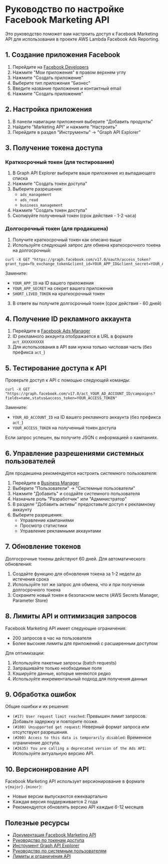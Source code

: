 # Руководство по настройке Facebook Marketing API

Это руководство поможет вам настроить доступ к Facebook Marketing API для использования в проекте AWS Lambda Facebook Ads Reporting.

## 1. Создание приложения Facebook

1. Перейдите на [Facebook Developers](https://developers.facebook.com)
2. Нажмите "Мои приложения" в правом верхнем углу
3. Нажмите "Создать приложение"
4. Выберите тип приложения "Бизнес"
5. Введите название приложения и контактный email
6. Нажмите "Создать приложение"

## 2. Настройка приложения

1. В панели навигации приложения выберите "Добавить продукты"
2. Найдите "Marketing API" и нажмите "Настроить"
3. Перейдите в раздел "Инструменты" -> "Graph API Explorer"

## 3. Получение токена доступа

### Краткосрочный токен (для тестирования)

1. В Graph API Explorer выберите ваше приложение из выпадающего списка
2. Нажмите "Создать токен доступа"
3. Выберите разрешения:
   - `ads_management`
   - `ads_read`
   - `business_management`
4. Нажмите "Создать токен доступа"
5. Скопируйте полученный токен (срок действия - 1-2 часа)

### Долгосрочный токен (для продакшена)

1. Получите краткосрочный токен как описано выше
2. Используйте следующий запрос для обмена краткосрочного токена на долгосрочный:

```
curl -X GET "https://graph.facebook.com/v17.0/oauth/access_token?grant_type=fb_exchange_token&client_id=YOUR_APP_ID&client_secret=YOUR_APP_SECRET&fb_exchange_token=SHORT_LIVED_TOKEN"
```

Замените:
- `YOUR_APP_ID` на ID вашего приложения
- `YOUR_APP_SECRET` на секрет вашего приложения
- `SHORT_LIVED_TOKEN` на краткосрочный токен

3. В ответе вы получите долгосрочный токен (срок действия - 60 дней)

## 4. Получение ID рекламного аккаунта

1. Перейдите в [Facebook Ads Manager](https://business.facebook.com/adsmanager/)
2. ID рекламного аккаунта отображается в URL в формате `act_XXXXXXXXXX`
3. Для использования в API вам нужна только числовая часть (без префикса `act_`)

## 5. Тестирование доступа к API

Проверьте доступ к API с помощью следующей команды:

```
curl -X GET "https://graph.facebook.com/v17.0/act_YOUR_AD_ACCOUNT_ID/campaigns?fields=name,status&access_token=YOUR_ACCESS_TOKEN"
```

Замените:
- `YOUR_AD_ACCOUNT_ID` на ID вашего рекламного аккаунта (без префикса `act_`)
- `YOUR_ACCESS_TOKEN` на полученный токен доступа

Если запрос успешен, вы получите JSON с информацией о кампаниях.

## 6. Управление разрешениями системных пользователей

Для продакшена рекомендуется настроить системного пользователя:

1. Перейдите в [Business Manager](https://business.facebook.com/settings/)
2. Выберите "Пользователи" -> "Системные пользователи"
3. Нажмите "Добавить" и создайте системного пользователя
4. Назначьте роль "Разработчик" или "Администратор"
5. В разделе "Добавить активы" предоставьте доступ к рекламному аккаунту
6. Выберите разрешения:
   - Управление кампаниями
   - Просмотр статистики
   - Управление рекламными аккаунтами

## 7. Обновление токенов

Долгосрочные токены действуют 60 дней. Для автоматического обновления:

1. Создайте функцию для обновления токена за 1-2 недели до истечения срока
2. Используйте тот же запрос для обмена, что и при получении долгосрочного токена
3. Сохраните новый токен в безопасном месте (AWS Secrets Manager, Parameter Store)

## 8. Лимиты API и оптимизация запросов

Facebook Marketing API имеет следующие ограничения:

- 200 запросов в час на пользователя
- Более высокие лимиты для приложений с расширенным доступом

Для оптимизации:

1. Используйте пакетные запросы (batch requests)
2. Запрашивайте только необходимые поля
3. Кэшируйте данные, которые меняются редко
4. Используйте инкрементальный подход для получения данных

## 9. Обработка ошибок

Общие ошибки и их решения:

- `(#17) User request limit reached`: Превышен лимит запросов. Добавьте задержку и повторите позже.
- `(#100) Unsupported get request`: Неверный формат запроса или отсутствуют разрешения.
- `(#200) Access to this data is temporarily disabled`: Временное ограничение доступа.
- `(#2635) You are calling a deprecated version of the Ads API`: Используйте актуальную версию API.

## 10. Версионирование API

Facebook Marketing API использует версионирование в формате `v{major}.{minor}`:

- Новые версии выпускаются ежеквартально
- Каждая версия поддерживается 2 года
- Рекомендуется обновлять версию API каждые 6-12 месяцев

## Полезные ресурсы

- [Документация Facebook Marketing API](https://developers.facebook.com/docs/marketing-apis/)
- [Руководство по токенам доступа](https://developers.facebook.com/docs/facebook-login/access-tokens/)
- [Инструмент Graph API Explorer](https://developers.facebook.com/tools/explorer/)
- [Руководство по системным пользователям](https://developers.facebook.com/docs/marketing-api/system-users/)
- [Лимиты и ограничения API](https://developers.facebook.com/docs/marketing-api/rate-limiting/)
